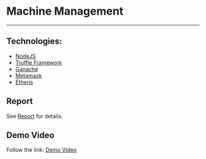 # Machine Management
---
## Technologies:
- [NodeJS](https://nodejs.org/en/)
- [Truffle Framework](http://truffleframework.com/)
- [Ganache](https://trufflesuite.com/ganache/)
- [Metamask](https://chrome.google.com/webstore/detail/metamask/nkbihfbeogaeaoehlefnkodbefgpgknn?hl=en)
- [Etherjs](https://docs.ethers.io/v5/)


## Report
See [Report](https://github.com/armijosj/comp-4300-project/blob/main/docs/Report.docx) for details.

## Demo Video
Follow the link: [Demo Video](https://youtu.be/yAdG1yjrU0c)
